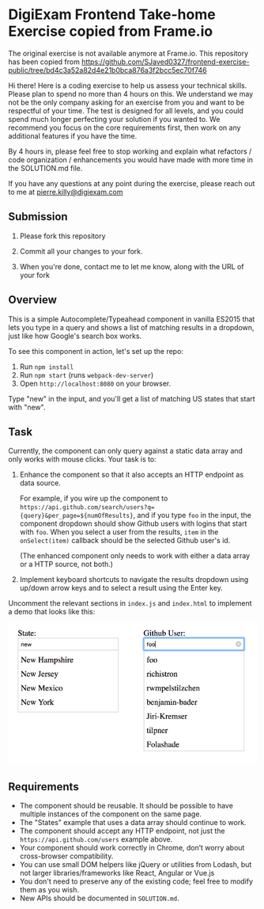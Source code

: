 # DigiExam Frontend Take-home Exercise copied from Frame.io

The original exercise is not available anymore at Frame.io.
This repository has been copied from https://github.com/SJaved0327/frontend-exercise-public/tree/bd4c3a52a82d4e21b0bca876a3f2bcc5ec70f746

Hi there! Here is a coding exercise to help us assess your technical skills.
Please plan to spend no more than 4 hours on this. We understand we may not be
the only company asking for an exercise from you and want to be respectful of
your time. The test is designed for all levels, and you could spend much longer
perfecting your solution if you wanted to. We recommend you focus on the core
requirements first, then work on any additional features if you have the time.

By 4 hours in, please feel free to stop working and explain what refactors /
code organization / enhancements you would have made with more time in the
SOLUTION.md file.

If you have any questions at any point during the exercise, please reach out to
me at pierre.killy@digiexam.com

## Submission

1. Please fork this repository 

2. Commit all your changes to your fork.

3. When you're done, contact me to let me know, along with the URL of your fork

## Overview

This is a simple Autocomplete/Typeahead component in vanilla ES2015 that
lets you type in a query and shows a list of matching results in a dropdown,
just like how Google's search box works.

To see this component in action, let's set up the repo:

1. Run `npm install`
2. Run `npm start` (runs `webpack-dev-server`)
3. Open `http://localhost:8080` on your browser.

Type "new" in the input, and you'll get a list of matching US states that start
with "new".


## Task

Currently, the component can only query against a static data array and only
works with mouse clicks. Your task is to:

1. Enhance the component so that it also accepts an HTTP endpoint as data source.

    For example, if you wire up the component to
    `https://api.github.com/search/users?q={query}&per_page=${numOfResults}`,
    and if you type `foo` in the input, the component dropdown should show
    Github users with logins that start with `foo`. When you select a user from
    the results, `item` in the `onSelect(item)` callback should be the selected
    Github user's id.

    (The enhanced component only needs to work with either a data array or a
    HTTP source, not both.)

2. Implement keyboard shortcuts to navigate the results dropdown using up/down
   arrow keys and to select a result using the Enter key.

Uncomment the relevant sections in `index.js` and `index.html` to implement a
demo that looks like this:

![Demo example screenshot](demo-example.png)


## Requirements

- The component should be reusable. It should be possible to have multiple
  instances of the component on the same page.
- The "States" example that uses a data array should continue to work.
- The component should accept any HTTP endpoint, not just the
  `https://api.github.com/users` example above.
- Your component should work correctly in Chrome, don’t worry about
  cross-browser compatibility.
- You can use small DOM helpers like jQuery or utilities from Lodash, but not
  larger libraries/frameworks like React, Angular or Vue.js
- You don't need to preserve any of the existing code; feel free to modify them
  as you wish.
- New APIs should be documented in `SOLUTION.md`.
